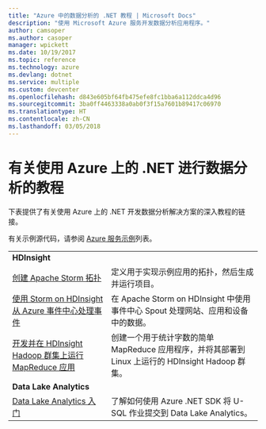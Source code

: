 ```yaml
---
title: "Azure 中的数据分析的 .NET 教程 | Microsoft Docs"
description: "使用 Microsoft Azure 服务开发数据分析应用程序。"
author: camsoper
ms.author: casoper
manager: wpickett
ms.date: 10/19/2017
ms.topic: reference
ms.technology: azure
ms.devlang: dotnet
ms.service: multiple
ms.custom: devcenter
ms.openlocfilehash: d843e605bf64fb475efe8fc1bba6a112ddca4d96
ms.sourcegitcommit: 3ba0ff4463338a0ab0f3f15a7601b89417c06970
ms.translationtype: HT
ms.contentlocale: zh-CN
ms.lasthandoff: 03/05/2018
---
```

# <a name="data-analytics-tutorials-with-net-on-azure"></a>有关使用 Azure 上的 .NET 进行数据分析的教程

下表提供了有关使用 Azure 上的 .NET 开发数据分析解决方案的深入教程的链接。 

有关示例源代码，请参阅 [Azure 服务示例](https://azure.microsoft.com/resources/samples/?platform=dotnet)列表。

| | |
|---|---|
| **HDInsight** | |
| [创建 Apache Storm 拓扑][1] | 定义用于实现示例应用的拓扑，然后生成并运行项目。 | 
| [使用 Storm on HDInsight 从 Azure 事件中心处理事件][2] | 在 Apache Storm on HDInsight 中使用事件中心 Spout 处理网站、应用和设备中的数据。
| [开发并在 HDInsight Hadoop 群集上运行 MapReduce 应用][3] | 创建一个用于统计字数的简单 MapReduce 应用程序，并将其部署到 Linux 上运行的 HDInsight Hadoop 群集。 |
| **Data Lake Analytics** | |
| [Data Lake Analytics 入门][4] | 了解如何使用 Azure .NET SDK 将 U-SQL 作业提交到 Data Lake Analytics。|


[1]: /azure/hdinsight/hdinsight-storm-develop-csharp-event-hub-topology
[2]: /azure/hdinsight/hdinsight-storm-develop-csharp-visual-studio-topology
[3]: /azure/hdinsight/hdinsight-hadoop-dotnet-csharp-mapreduce-streaming
[4]: /azure/data-lake-analytics/data-lake-analytics-get-started-net-sdk